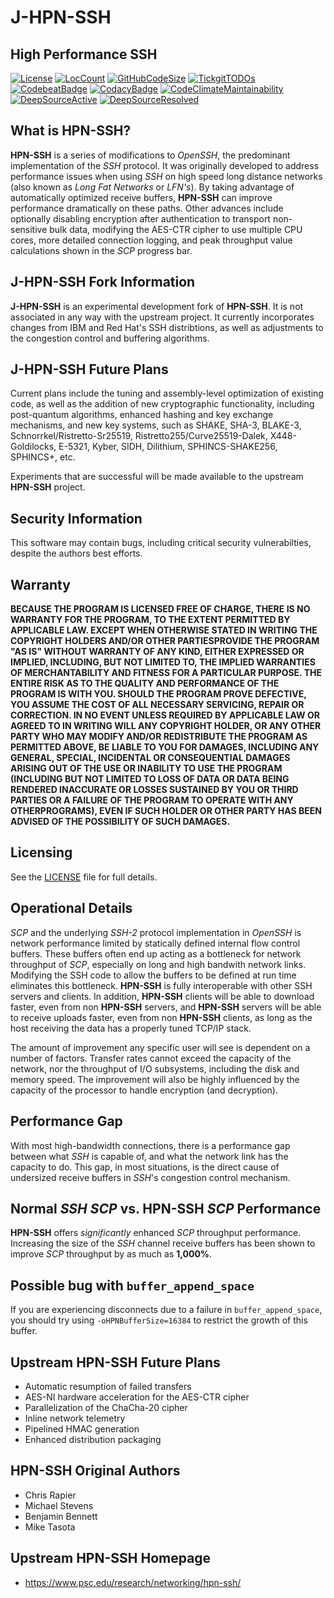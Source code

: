 # **J-HPN-SSH**

## **High Performance SSH**

[![License](https://img.shields.io/badge/License-BSD-blue.svg)](https://github.com/johnsonjh/j-hpn-ssh/blob/master/LICENSE)
[![LocCount](https://img.shields.io/tokei/lines/github/johnsonjh/j-hpn-ssh.svg)](https://github.com/XAMPPRocky/tokei)
[![GitHubCodeSize](https://img.shields.io/github/languages/code-size/johnsonjh/j-hpn-ssh.svg)](https://github.com/johnsonjh/j-hpn-ssh)
[![TickgitTODOs](https://img.shields.io/endpoint?url=https://api.tickgit.com/badge?repo=github.com/johnsonjh/j-hpn-ssh)](https://www.tickgit.com/browse?repo=github.com/johnsonjh/j-hpn-ssh)
[![CodebeatBadge](https://codebeat.co/badges/3f8c5f7e-c56d-4f8c-8c86-a40f35aeb065)](https://codebeat.co/projects/github-com-johnsonjh-j-hpn-ssh-master)
[![CodacyBadge](https://app.codacy.com/project/badge/Grade/c5452a711cfa436dbc1f1edb49c8ebd6)](https://www.codacy.com/gh/johnsonjh/j-hpn-ssh/dashboard?utm_source=github.com&utm_medium=referral&utm_content=johnsonjh/j-hpn-ssh&utm_campaign=Badge_Grade)
[![CodeClimateMaintainability](https://api.codeclimate.com/v1/badges/f7a3de81f7345bfb676a/maintainability)](https://codeclimate.com/github/johnsonjh/j-hpn-ssh/maintainability)
[![DeepSourceActive](https://deepsource.io/gh/johnsonjh/j-hpn-ssh.svg/?label=active+issues)](https://deepsource.io/gh/johnsonjh/j-hpn-ssh/?ref=repository-badge)
[![DeepSourceResolved](https://deepsource.io/gh/johnsonjh/j-hpn-ssh.svg/?label=resolved+issues)](https://deepsource.io/gh/johnsonjh/j-hpn-ssh/?ref=repository-badge)

## What is **HPN-SSH**?

**HPN-SSH** is a series of modifications to _OpenSSH_, the predominant
implementation of the _SSH_ protocol. It was originally developed to address
performance issues when using _SSH_ on high speed long distance networks (also
known as _Long Fat Networks_ or _LFN's_). By taking advantage of automatically
optimized receive buffers, **HPN-SSH** can improve performance dramatically on
these paths. Other advances include optionally disabling encryption after
authentication to transport non-sensitive bulk data, modifying the AES-CTR
cipher to use multiple CPU cores, more detailed connection logging, and peak
throughput value calculations shown in the _SCP_ progress bar.

## **J-HPN-SSH** Fork Information

**J-HPN-SSH** is an experimental development fork of **HPN-SSH**. It is not
associated in any way with the upstream project. It currently incorporates
changes from IBM and Red Hat's SSH distribtions, as well as adjustments to the
congestion control and buffering algorithms.

## **J-HPN-SSH** Future Plans

Current plans include the tuning and assembly-level optimization of existing
code, as well as the addition of new cryptographic functionality, including
post-quantum algorithms, enhanced hashing and key exchange mechanisms, and new
key systems, such as SHAKE, SHA-3, BLAKE-3, Schnorrkel/Ristretto-Sr25519,
Ristretto255/Curve25519-Dalek, X448-Goldilocks, E-5321, Kyber, SIDH, Dilithium,
SPHINCS-SHAKE256, SPHINCS+, etc.

Experiments that are successful will be made available to the upstream
**HPN-SSH** project.

## Security Information

This software may contain bugs, including critical security vulnerabilties,
despite the authors best efforts.

## Warranty

**BECAUSE THE PROGRAM IS LICENSED FREE OF CHARGE, THERE IS NO WARRANTY FOR THE
PROGRAM, TO THE EXTENT PERMITTED BY APPLICABLE LAW. EXCEPT WHEN OTHERWISE STATED
IN WRITING THE COPYRIGHT HOLDERS AND/OR OTHER PARTIESPROVIDE THE PROGRAM "AS IS"
WITHOUT WARRANTY OF ANY KIND, EITHER EXPRESSED OR IMPLIED, INCLUDING, BUT NOT
LIMITED TO, THE IMPLIED WARRANTIES OF MERCHANTABILITY AND FITNESS FOR A
PARTICULAR PURPOSE. THE ENTIRE RISK AS TO THE QUALITY AND PERFORMANCE OF THE
PROGRAM IS WITH YOU. SHOULD THE PROGRAM PROVE DEFECTIVE, YOU ASSUME THE COST OF
ALL NECESSARY SERVICING, REPAIR OR CORRECTION. IN NO EVENT UNLESS REQUIRED BY
APPLICABLE LAW OR AGREED TO IN WRITING WILL ANY COPYRIGHT HOLDER, OR ANY OTHER
PARTY WHO MAY MODIFY AND/OR REDISTRIBUTE THE PROGRAM AS PERMITTED ABOVE, BE
LIABLE TO YOU FOR DAMAGES, INCLUDING ANY GENERAL, SPECIAL, INCIDENTAL OR
CONSEQUENTIAL DAMAGES ARISING OUT OF THE USE OR INABILITY TO USE THE PROGRAM
(INCLUDING BUT NOT LIMITED TO LOSS OF DATA OR DATA BEING RENDERED INACCURATE OR
LOSSES SUSTAINED BY YOU OR THIRD PARTIES OR A FAILURE OF THE PROGRAM TO OPERATE
WITH ANY OTHERPROGRAMS), EVEN IF SUCH HOLDER OR OTHER PARTY HAS BEEN ADVISED OF
THE POSSIBILITY OF SUCH DAMAGES.**

## Licensing

See the [LICENSE](https://github.com/johnsonjh/hpn-ssh/blob/master/LICENCE) file
for full details.

## Operational Details

_SCP_ and the underlying _SSH-2_ protocol implementation in _OpenSSH_ is network
performance limited by statically defined internal flow control buffers. These
buffers often end up acting as a bottleneck for network throughput of _SCP_,
especially on long and high bandwith network links. Modifying the SSH code to
allow the buffers to be defined at run time eliminates this bottleneck.
**HPN-SSH** is fully interoperable with other SSH servers and clients. In
addition, **HPN-SSH** clients will be able to download faster, even from non
**HPN-SSH** servers, and **HPN-SSH** servers will be able to receive uploads
faster, even from non **HPN-SSH** clients, as long as the host receiving the
data has a properly tuned TCP/IP stack.

The amount of improvement any specific user will see is dependent on a number of
factors. Transfer rates cannot exceed the capacity of the network, nor the
throughput of I/O subsystems, including the disk and memory speed. The
improvement will also be highly influenced by the capacity of the processor to
handle encryption (and decryption).

## Performance Gap

With most high-bandwidth connections, there is a performance gap between what
_SSH_ is capable of, and what the network link has the capacity to do. This gap,
in most situations, is the direct cause of undersized receive buffers in _SSH_'s
congestion control mechanism.

## Normal _SSH_ _SCP_ vs. **HPN-SSH** _SCP_ Performance

**HPN-SSH** offers _significantly_ enhanced _SCP_ throughput performance.
Increasing the size of the _SSH_ channel receive buffers has been shown to
improve _SCP_ throughput by as much as **1,000%**.

## Possible bug with `buffer_append_space`

If you are experiencing disconnects due to a failure in `buffer_append_space`,
you should try using `-oHPNBufferSize=16384` to restrict the growth of this
buffer.

## Upstream **HPN-SSH** Future Plans

- Automatic resumption of failed transfers
- AES-NI hardware acceleration for the AES-CTR cipher
- Parallelization of the ChaCha-20 cipher
- Inline network telemetry
- Pipelined HMAC generation
- Enhanced distribution packaging

## **HPN-SSH** Original Authors

- Chris Rapier
- Michael Stevens
- Benjamin Bennett
- Mike Tasota

## Upstream **HPN-SSH** Homepage

- https://www.psc.edu/research/networking/hpn-ssh/

